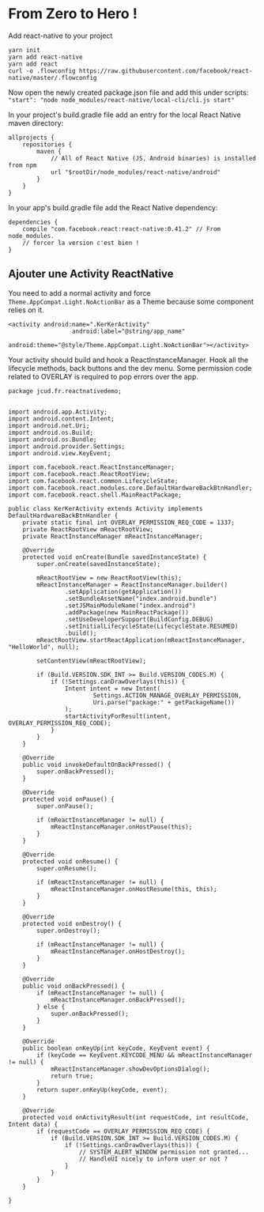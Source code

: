 # From Zero to Hero !

Add react-native to your project

```
yarn init
yarn add react-native
yarn add react
curl -o .flowconfig https://raw.githubusercontent.com/facebook/react-native/master/.flowconfig

```

Now open the newly created package.json file and add this under scripts:
`"start": "node node_modules/react-native/local-cli/cli.js start"`

In your project's build.gradle file add an entry for the local React Native maven directory:
```
allprojects {
    repositories {
        maven {
            // All of React Native (JS, Android binaries) is installed from npm
            url "$rootDir/node_modules/react-native/android"
        }
    }
}
```

In your app's build.gradle file add the React Native dependency:
```
dependencies {
    compile "com.facebook.react:react-native:0.41.2" // From node_modules.
    // forcer la version c'est bien !
}
```

## Ajouter une Activity ReactNative
You need to add a normal activity and force `Theme.AppCompat.Light.NoActionBar` as a Theme because some component relies on it.
```
<activity android:name=".KerKerActivity"
                  android:label="@string/app_name"
                  android:theme="@style/Theme.AppCompat.Light.NoActionBar"></activity>
```

Your activity should build and hook a ReactInstanceManager.
Hook all the lifecycle methods, back buttons and the dev menu.
Some permission code related to OVERLAY is required to pop errors over the app.

```
package jcud.fr.reactnativedemo;


import android.app.Activity;
import android.content.Intent;
import android.net.Uri;
import android.os.Build;
import android.os.Bundle;
import android.provider.Settings;
import android.view.KeyEvent;

import com.facebook.react.ReactInstanceManager;
import com.facebook.react.ReactRootView;
import com.facebook.react.common.LifecycleState;
import com.facebook.react.modules.core.DefaultHardwareBackBtnHandler;
import com.facebook.react.shell.MainReactPackage;

public class KerKerActivity extends Activity implements DefaultHardwareBackBtnHandler {
    private static final int OVERLAY_PERMISSION_REQ_CODE = 1337;
    private ReactRootView mReactRootView;
    private ReactInstanceManager mReactInstanceManager;

    @Override
    protected void onCreate(Bundle savedInstanceState) {
        super.onCreate(savedInstanceState);

        mReactRootView = new ReactRootView(this);
        mReactInstanceManager = ReactInstanceManager.builder()
                .setApplication(getApplication())
                .setBundleAssetName("index.android.bundle")
                .setJSMainModuleName("index.android")
                .addPackage(new MainReactPackage())
                .setUseDeveloperSupport(BuildConfig.DEBUG)
                .setInitialLifecycleState(LifecycleState.RESUMED)
                .build();
        mReactRootView.startReactApplication(mReactInstanceManager, "HelloWorld", null);

        setContentView(mReactRootView);

        if (Build.VERSION.SDK_INT >= Build.VERSION_CODES.M) {
            if (!Settings.canDrawOverlays(this)) {
                Intent intent = new Intent(
                        Settings.ACTION_MANAGE_OVERLAY_PERMISSION,
                        Uri.parse("package:" + getPackageName())
                );
                startActivityForResult(intent, OVERLAY_PERMISSION_REQ_CODE);
            }
        }
    }

    @Override
    public void invokeDefaultOnBackPressed() {
        super.onBackPressed();
    }

    @Override
    protected void onPause() {
        super.onPause();

        if (mReactInstanceManager != null) {
            mReactInstanceManager.onHostPause(this);
        }
    }

    @Override
    protected void onResume() {
        super.onResume();

        if (mReactInstanceManager != null) {
            mReactInstanceManager.onHostResume(this, this);
        }
    }

    @Override
    protected void onDestroy() {
        super.onDestroy();

        if (mReactInstanceManager != null) {
            mReactInstanceManager.onHostDestroy();
        }
    }

    @Override
    public void onBackPressed() {
        if (mReactInstanceManager != null) {
            mReactInstanceManager.onBackPressed();
        } else {
            super.onBackPressed();
        }
    }

    @Override
    public boolean onKeyUp(int keyCode, KeyEvent event) {
        if (keyCode == KeyEvent.KEYCODE_MENU && mReactInstanceManager != null) {
            mReactInstanceManager.showDevOptionsDialog();
            return true;
        }
        return super.onKeyUp(keyCode, event);
    }

    @Override
    protected void onActivityResult(int requestCode, int resultCode, Intent data) {
        if (requestCode == OVERLAY_PERMISSION_REQ_CODE) {
            if (Build.VERSION.SDK_INT >= Build.VERSION_CODES.M) {
                if (!Settings.canDrawOverlays(this)) {
                    // SYSTEM_ALERT_WINDOW permission not granted...
                    // HandleUI nicely to inform user or not ?
                }
            }
        }
    }

}

```
